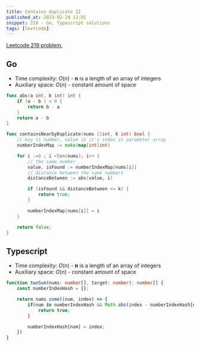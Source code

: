 ```yaml
---
title: Contains duplicate II
published_at: 2023-02-24 12:01
snippet: 219 - Go, Typescript solutions
tags: [leetcode]
---
```


[Leetcode 219 problem.](https://leetcode.com/problems/contains-duplicate/)

## Go

- Time complexity: $O(n)$ - **n** is a length of an array of integers
- Auxiliary space: $O(n)$ - constant amount of space

```go
func abs(a int, b int) int {
    if (a - b ) < 0 {
        return b - a
    }
    return a - b
}

func containsNearbyDuplicate(nums []int, k int) bool {
    // key is number, value is it's index in parameter array
    numberIndexMap := make(map[int]int)

    for i :=0 ; i <len(nums); i++ {
        // the same number
        value, isFound := numberIndexMap[nums[i]]
        // distance between the same numbers
        distanceBetween := abs(value, i)

        if (isFound && distanceBetween <= k) {
            return true;
        }

        numberIndexMap[nums[i]] = i
    }

    return false;
}
```


## Typescript

- Time complexity: $O(n)$ - **n** is a length of an array of integers
- Auxiliary space: $O(n)$ - constant amount of space

```typescript
function twoSum(nums: number[], target: number): number[] {
    const numberIndexHash = {};

    return nums.some((num, index) => {
        if(num in numberIndexHash && Math.abs(index - numberIndexHash[num]) <= k) {
            return true;
        }

        numberIndexHash[num] = index;
    })
}
```